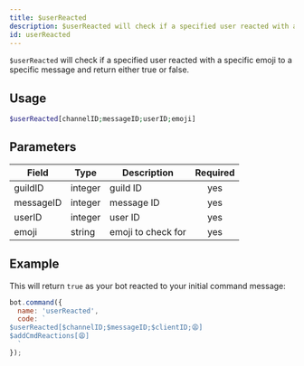 ```yaml
---
title: $userReacted 
description: $userReacted will check if a specified user reacted with a specific emoji to a specific message and return either true or false.
id: userReacted
---
```


`$userReacted` will check if a specified user reacted with a specific emoji to a specific message and return either true or false.

## Usage

```php
$userReacted[channelID;messageID;userID;emoji]
```

## Parameters 


| Field     | Type    | Description        | Required |
| --------- | ------- | ------------------ |:--------:|
| guildID   | integer | guild ID           |    yes   |
| messageID | integer | message ID         |    yes   |
| userID    | integer | user ID            |    yes   |
| emoji     | string  | emoji to check for |    yes   |


## Example

This will return `true` as your bot reacted to your initial command message:

```javascript
bot.command({
  name: 'userReacted',
  code: `
$userReacted[$channelID;$messageID;$clientID;😩]
$addCmdReactions[😩]
  `
});
```
